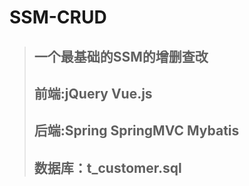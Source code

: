 # SSM-CRUD
>## 一个最基础的SSM的增删查改
>## 前端:jQuery Vue.js
>## 后端:Spring SpringMVC Mybatis
>## 数据库：t_customer.sql
